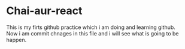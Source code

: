 # Chai-aur-react
This is my firts github practice which i am doing and learning github.<br/>
Now i am commit chnages in this file and i will see what is going to be happen.
